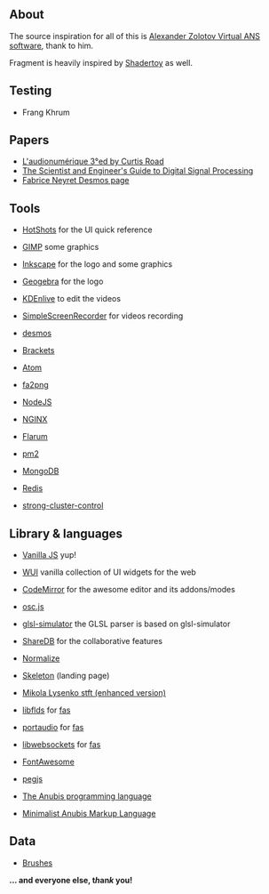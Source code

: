 ## About

The source inspiration for all of this is [Alexander Zolotov Virtual ANS software](http://www.warmplace.ru/soft/ans/), thank to him.

Fragment is heavily inspired by [Shadertoy](https://www.shadertoy.com/) as well.

## Testing

- Frang Khrum

## Papers

- [L'audionumérique 3°ed by Curtis Road](http://www.audionumerique.com/)
- [The Scientist and Engineer's Guide to Digital Signal Processing](http://www.dspguide.com/)
- [Fabrice Neyret Desmos page](http://www-evasion.imag.fr/Membres/Fabrice.Neyret/demos/DesmosGraph/indexImages.html)

## Tools

- [HotShots](https://sourceforge.net/projects/hotshots) for the UI quick reference
- [GIMP](https://www.gimp.org/) some graphics
- [Inkscape](https://www.inkscape.org/) for the logo and some graphics
- [Geogebra](https://kdenlive.org/) for the logo
- [KDEnlive](https://kdenlive.org/) to edit the videos


- [SimpleScreenRecorder](http://www.maartenbaert.be/simplescreenrecorder/) for videos recording
- [desmos](https://www.desmos.com/)
- [Brackets](http://brackets.io/)
- [Atom](https://atom.io/)
- [fa2png](http://fa2png.io/)
- [NodeJS](https://nodejs.org/en/)
- [NGINX](https://www.nginx.com/)
- [Flarum](http://flarum.org/)
- [pm2](https://github.com/Unitech/pm2)
- [MongoDB](https://www.mongodb.com/)
- [Redis](https://redis.io/)
- [strong-cluster-control](https://github.com/strongloop/strong-cluster-control)

## Library & languages

- [Vanilla JS](http://vanilla-js.com/) yup!
- [WUI](https://github.com/grz0zrg/wui) vanilla collection of UI widgets for the web
- [CodeMirror](http://codemirror.net/) for the awesome editor and its addons/modes
- [osc.js](https://github.com/colinbdclark/osc.js/)
- [glsl-simulator](https://github.com/burg/glsl-simulator) the GLSL parser is based on glsl-simulator
- [ShareDB](https://github.com/share/sharedb/) for the collaborative features
- [Normalize](https://necolas.github.io/normalize.css/)
- [Skeleton](http://getskeleton.com/) (landing page)
- [Mikola Lysenko stft (enhanced version)](https://github.com/mikolalysenko/stft)


- [libflds](http://liblfds.org/) for [fas](https://github.com/grz0zrg/fas)
- [portaudio](http://www.portaudio.com/) for [fas](https://github.com/grz0zrg/fas)
- [libwebsockets](https://libwebsockets.org/) for [fas](https://github.com/grz0zrg/fas)
- [FontAwesome](http://fontawesome.io/)
- [pegjs](https://www.pegjs.org/)
- [The Anubis programming language](http://redmine.anubis-language.com/)
- [Minimalist Anubis Markup Language](http://redmine.anubis-language.com/)

## Data

- [Brushes](http://www.texturemate.com/)

**... and everyone else, t*h*an*k* you!**